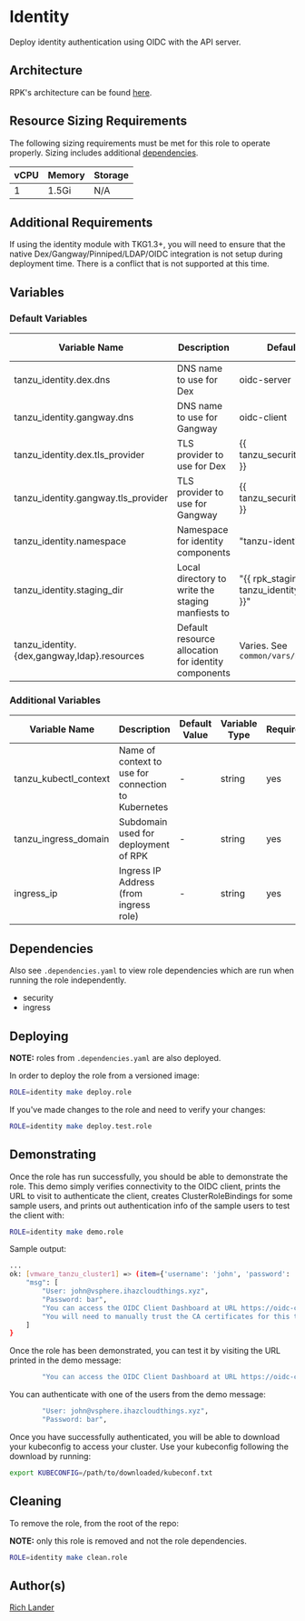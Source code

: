 # Identity

Deploy identity authentication using OIDC with the API server.

## Architecture

RPK's architecture can be found [here](../../docs/ARCHITECTURE.md#identity-services).

## Resource Sizing Requirements

The following sizing requirements must be met for this role to operate properly.  Sizing includes additional [dependencies](#dependencies).

| vCPU | Memory | Storage |
| --- | --- | --- |
| 1 | 1.5Gi | N/A |

## Additional Requirements

If using the identity module with TKG1.3+, you will need to ensure that the native Dex/Gangway/Pinniped/LDAP/OIDC
integration is not setup during deployment time.  There is a conflict that is not supported at this time.

## Variables


### Default Variables


| Variable Name | Description | Default Value | Variable Type | Required |
| --- | --- | --- | --- | --- |
| tanzu_identity.dex.dns | DNS name to use for Dex | oidc-server | string | yes |
| tanzu_identity.gangway.dns | DNS name to use for Gangway | oidc-client | string | yes |
| tanzu_identity.dex.tls_provider | TLS provider to use for Dex | {{ tanzu_security.tls_provider }} | string | yes |
| tanzu_identity.gangway.tls_provider | TLS provider to use for Gangway | {{ tanzu_security.tls_provider }} | string | yes |
| tanzu_identity.namespace | Namespace for identity components | "tanzu-identity" | string | yes |
| tanzu_identity.staging_dir | Local directory to write the staging manfiests to | "{{ rpk_staging_dir }}/{{ tanzu_identity.namespace }}" | string | yes |
| tanzu_identity.{dex,gangway,ldap}.resources | Default resource allocation for identity components | Varies.  See `common/vars/main.yaml` | dict | yes |


### Additional Variables

| Variable Name | Description | Default Value | Variable Type | Required |
| --- | --- | --- | --- | --- |
| tanzu_kubectl_context | Name of context to use for connection to Kubernetes | - | string | yes |
| tanzu_ingress_domain | Subdomain used for deployment of RPK | - | string | yes |
| ingress_ip | Ingress IP Address (from ingress role) | - | string | yes |


## Dependencies

Also see `.dependencies.yaml` to view role dependencies which are run when running the role
independently.

* security
* ingress


## Deploying

**NOTE:** roles from `.dependencies.yaml` are also deployed.

In order to deploy the role from a versioned image:

```bash
ROLE=identity make deploy.role
```

If you've made changes to the role and need to verify your changes:

```bash
ROLE=identity make deploy.test.role
```


## Demonstrating

Once the role has run successfully, you should be able to demonstrate the role.  This demo simply
verifies connectivity to the OIDC client, prints the URL to visit to authenticate the client,
creates ClusterRoleBindings for some sample users,
and prints out authentication info of the sample users to test the client with:

```bash
ROLE=identity make demo.role
```

Sample output:

```bash
...
ok: [vmware_tanzu_cluster1] => (item={'username': 'john', 'password': 'bar', 'first_name': 'john', 'last_name': 'doe', 'email': 'john@vsphere.ihazcloudthings.xyz', 'clusterrole': 'view', 'clusterrolebinding': 'john@vsphere.ihazcloudthings.xyz'}) => {
    "msg": [
        "User: john@vsphere.ihazcloudthings.xyz",
        "Password: bar",
        "You can access the OIDC Client Dashboard at URL https://oidc-client.vsphere.ihazcloudthings.xyz",
        "You will need to manually trust the CA certificates for this to work"
    ]
}
```

Once the role has been demonstrated, you can test it by visiting the URL printed in the
demo message:

```bash
        "You can access the OIDC Client Dashboard at URL https://oidc-client.vsphere.ihazcloudthings.xyz"
```

You can authenticate with one of the users from the demo message:

```bash
        "User: john@vsphere.ihazcloudthings.xyz",
        "Password: bar",
```

Once you have successfully authenticated, you will be able to download your kubeconfig to access
your cluster.  Use your kubeconfig following the download by running:

```bash
export KUBECONFIG=/path/to/downloaded/kubeconf.txt
```


## Cleaning

To remove the role, from the root of the repo:

**NOTE:** only this role is removed and not the role dependencies.

```bash
ROLE=identity make clean.role
```


## Author(s)
[Rich Lander](mailto:landerr@vmware.com)
